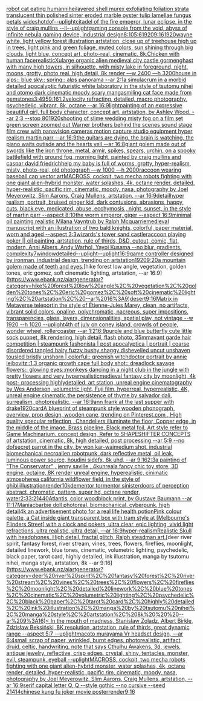 [robot cat eating human](https://www.ebank.nz/aiartgenerator?category=robot%20cat%20eating%20human)[nihei](https://www.ebank.nz/aiartgenerator?category=nihei)[layered shell murex exfoliating foliation strata translucent thin polished sinter eroded marble oyster tulip lamellae fungus petals wideshot](https://www.ebank.nz/aiartgenerator?category=layered%20shell%20murex%20exfoliating%20foliation%20strata%20translucent%20thin%20polished%20sinter%20eroded%20marble%20oyster%20tulip%20lamellae%20fungus%20petals%20wideshot)[dof](https://www.ebank.nz/aiartgenerator?category=dof)[--uplight](https://www.ebank.nz/aiartgenerator?category=--uplight)[citadel of the fire emperor, lunar eclipse, in the style of craig mullins --ll](https://www.ebank.nz/aiartgenerator?category=citadel%20of%20the%20fire%20emperor%2C%20lunar%20eclipse%2C%20in%20the%20style%20of%20craig%20mullins%20--ll)[--uplight](https://www.ebank.nz/aiartgenerator?category=--uplight)[gaming console from the void, abyss of infinite nebula gaming device, industrial design](https://www.ebank.nz/aiartgenerator?category=gaming%20console%20from%20the%20void%2C%20abyss%20of%20infinite%20nebula%20gaming%20device%2C%20industrial%20design)[8:10](https://www.ebank.nz/aiartgenerator?category=8%3A10)[5:6](https://www.ebank.nz/aiartgenerator?category=5%3A6)[1920](https://www.ebank.nz/aiartgenerator?category=1920)[9:16](https://www.ebank.nz/aiartgenerator?category=9%3A16)[1920](https://www.ebank.nz/aiartgenerator?category=1920)[wayne white, light yellow forest illustration artstation, close up of treehouse high up in trees, light pink and green foliage, muted colors, sun shining through big clouds, light blue, concept art, photo-real, cinematic, 8k,](https://www.ebank.nz/aiartgenerator?category=wayne%20white%2C%20light%20yellow%20forest%20illustration%20artstation%2C%20close%20up%20of%20treehouse%20high%20up%20in%20trees%2C%20light%20pink%20and%20green%20foliage%2C%20muted%20colors%2C%20sun%20shining%20through%20big%20clouds%2C%20light%20blue%2C%20concept%20art%2C%20photo-real%2C%20cinematic%2C%208k%2C)[Chicken with human face](https://www.ebank.nz/aiartgenerator?category=Chicken%20with%20human%20face)[realistic](https://www.ebank.nz/aiartgenerator?category=realistic)[Xu](https://www.ebank.nz/aiartgenerator?category=Xu)[large organic alien medieval city castle gormenghast with many high towers, in silhouette, with misty lake in foreground, night, moons, grotty, photo real, high detail, 8k render —w 2400 —h 3200](https://www.ebank.nz/aiartgenerator?category=large%20organic%20alien%20medieval%20city%20castle%20gormenghast%20with%20many%20high%20towers%2C%20in%20silhouette%2C%20with%20misty%20lake%20in%20foreground%2C%20night%2C%20moons%2C%20grotty%2C%20photo%20real%2C%20high%20detail%2C%208k%20render%20%E2%80%94w%202400%20%E2%80%94h%203200)[house in alps:: blue sky:: spring:: alps panorama --ar 2:1](https://www.ebank.nz/aiartgenerator?category=house%20in%20alps%3A%3A%20blue%20sky%3A%3A%20spring%3A%3A%20alps%20panorama%20--ar%202%3A1)[a simulacrum in a morbid detailed apocalyptic futuristic white laboratory in the style of tsutomu nihei and otomo dark cinematic moody scary manga](https://www.ebank.nz/aiartgenerator?category=a%20simulacrum%20in%20a%20morbid%20detailed%20apocalyptic%20futuristic%20white%20laboratory%20in%20the%20style%20of%20tsutomu%20nihei%20and%20otomo%20dark%20cinematic%20moody%20scary%20manga)[smiling cat face made from gemstones](https://www.ebank.nz/aiartgenerator?category=smiling%20cat%20face%20made%20from%20gemstones)[3:4](https://www.ebank.nz/aiartgenerator?category=3%3A4)[95](https://www.ebank.nz/aiartgenerator?category=95)[9:16](https://www.ebank.nz/aiartgenerator?category=9%3A16)[1:2](https://www.ebank.nz/aiartgenerator?category=1%3A2)[velocity refracting, detailed, macro photography, psychedelic, vibrant, 8k, octane --ar 16:9](https://www.ebank.nz/aiartgenerator?category=velocity%20refracting%2C%20detailed%2C%20macro%20photography%2C%20psychedelic%2C%20vibrant%2C%208k%2C%20octane%20--ar%2016%3A9)[light](https://www.ebank.nz/aiartgenerator?category=light)[painting of an expressive beautiful girl, full body character, concept art, artstation, by Ashley Wood. --ar 2:3 --stop 80](https://www.ebank.nz/aiartgenerator?category=painting%20of%20an%20expressive%20beautiful%20girl%2C%20full%20body%20character%2C%20concept%20art%2C%20artstation%2C%20by%20Ashley%20Wood.%20--ar%202%3A3%20--stop%2080)[1920](https://www.ebank.nz/aiartgenerator?category=1920)[shooting of slime wedding misty fog on a film set green screen zoomed out Warner brothers behind the scenes sound stage film crew with panavision cameras motion capture studio equipment hyper realism martin parr --ar 16:9](https://www.ebank.nz/aiartgenerator?category=shooting%20of%20slime%20wedding%20misty%20fog%20on%20a%20film%20set%20green%20screen%20zoomed%20out%20Warner%20brothers%20behind%20the%20scenes%20sound%20stage%20film%20crew%20with%20panavision%20cameras%20motion%20capture%20studio%20equipment%20hyper%20realism%20martin%20parr%20--ar%2016%3A9)[the guitars are dying, the brain is watching, the piano waits outisde and the hearts yell --ar 16:8](https://www.ebank.nz/aiartgenerator?category=the%20guitars%20are%20dying%2C%20the%20brain%20is%20watching%2C%20the%20piano%20waits%20outisde%20and%20the%20hearts%20yell%20--ar%2016%3A8)[giant golem made out of swords like the iron throne, metal, armir, spikes, spears, urchin, on a spooky battlefield with ground fog, morning light, painted by craig mullins and caspar david friedrich](https://www.ebank.nz/aiartgenerator?category=giant%20golem%20made%20out%20of%20swords%20like%20the%20iron%20throne%2C%20metal%2C%20armir%2C%20spikes%2C%20spears%2C%20urchin%2C%20on%20a%20spooky%20battlefield%20with%20ground%20fog%2C%20morning%20light%2C%20painted%20by%20craig%20mullins%20and%20caspar%20david%20friedrich)[help my baby is full of worms, grotty, hyper-realism, misty, photo-real, old photograph —w 1000 —h 2000](https://www.ebank.nz/aiartgenerator?category=help%20my%20baby%20is%20full%20of%20worms%2C%20grotty%2C%20hyper-realism%2C%20misty%2C%20photo-real%2C%20old%20photograph%20%E2%80%94w%201000%20%E2%80%94h%202000)[raccoon wearing baseball cap vector art](https://www.ebank.nz/aiartgenerator?category=raccoon%20wearing%20baseball%20cap%20vector%20art)[MACROSS, cockpit, two mecha robots fighting with one giant alien-hybrid monster, water splashes, 4k, octane render, detailed, hyper-realistic, pacific rim, cinematic, moody, nasa, photography by Joel Meyerowitz, Slim Aarons, Craig Mullens, artstation, --ar 16:9](https://www.ebank.nz/aiartgenerator?category=MACROSS%2C%20cockpit%2C%20two%20mecha%20robots%20fighting%20with%20one%20giant%20alien-hybrid%20monster%2C%20water%20splashes%2C%204k%2C%20octane%20render%2C%20detailed%2C%20hyper-realistic%2C%20pacific%20rim%2C%20cinematic%2C%20moody%2C%20nasa%2C%20photography%20by%20Joel%20Meyerowitz%2C%20Slim%20Aarons%2C%20Craig%20Mullens%2C%20artstation%2C%20--ar%2016%3A9)[detail](https://www.ebank.nz/aiartgenerator?category=detail)[hyper realism, portrait, bruised ginger kid, dark contusions, abrasions, happy, cuts, black eye,  medicated, abuse, ecchymosis , night, sunset, in the style of martin parr --aspect 8:10](https://www.ebank.nz/aiartgenerator?category=hyper%20realism%2C%20portrait%2C%20bruised%20ginger%20kid%2C%20dark%20contusions%2C%20abrasions%2C%20happy%2C%20cuts%2C%20black%20eye%2C%20%20medicated%2C%20abuse%2C%20ecchymosis%20%2C%20night%2C%20sunset%2C%20in%20the%20style%20of%20martin%20parr%20--aspect%208%3A10)[the worm emperor, giger --aspect 16:9](https://www.ebank.nz/aiartgenerator?category=the%20worm%20emperor%2C%20giger%20--aspect%2016%3A9)[minimal oil painting realistic Milana Vayntrub by Ralph Mcquarrie](https://www.ebank.nz/aiartgenerator?category=minimal%20oil%20painting%20realistic%20Milana%20Vayntrub%20by%20Ralph%20Mcquarrie)[medieval manuscript with an illustration of two bald knights, colorful, paper material, worn and aged --aspect 3:3](https://www.ebank.nz/aiartgenerator?category=medieval%20manuscript%20with%20an%20illustration%20of%20two%20bald%20knights%2C%20colorful%2C%20paper%20material%2C%20worn%20and%20aged%20--aspect%203%3A3)[wizards's tower sand castle](https://www.ebank.nz/aiartgenerator?category=wizards%27s%20tower%20sand%20castle)[raccoon playing poker || oil painting, artstation, rule of thirds, D&D, cutout, comic, flat, modern, Anni Albers, Andy Warhol, Yayoi Kusama --no blur, gradients, complexity](https://www.ebank.nz/aiartgenerator?category=raccoon%20playing%20poker%20%7C%7C%20oil%20painting%2C%20artstation%2C%20rule%20of%20thirds%2C%20D%26D%2C%20cutout%2C%20comic%2C%20flat%2C%20modern%2C%20Anni%20Albers%2C%20Andy%20Warhol%2C%20Yayoi%20Kusama%20--no%20blur%2C%20gradients%2C%20complexity)[7](https://www.ebank.nz/aiartgenerator?category=7)[](https://www.ebank.nz/aiartgenerator?category=)[window](https://www.ebank.nz/aiartgenerator?category=window)[detailed](https://www.ebank.nz/aiartgenerator?category=detailed)[--uplight](https://www.ebank.nz/aiartgenerator?category=--uplight)[--uplight](https://www.ebank.nz/aiartgenerator?category=--uplight)[16:9](https://www.ebank.nz/aiartgenerator?category=16%3A9)[game controller designed by ironman, industrial design, trending on artstation](https://www.ebank.nz/aiartgenerator?category=game%20controller%20designed%20by%20ironman%2C%20industrial%20design%2C%20trending%20on%20artstation)[1920](https://www.ebank.nz/aiartgenerator?category=1920)[9:20](https://www.ebank.nz/aiartgenerator?category=9%3A20)[a mountain golem made of teeth and eyes.](https://www.ebank.nz/aiartgenerator?category=a%20mountain%20golem%20made%20of%20teeth%20and%20eyes.)[hike forest low angle, vegetation, golden tones, eric gomez, soft cinematic lighting, artstation, --ar 16:9](https://www.ebank.nz/aiartgenerator?category=hike%20forest%20low%20angle%2C%20vegetation%2C%20golden%20tones%2C%20eric%20gomez%2C%20soft%20cinematic%20lighting%2C%20artstation%2C%20--ar%2016%3A9)[desert](https://www.ebank.nz/aiartgenerator?category=desert)[9:16](https://www.ebank.nz/aiartgenerator?category=9%3A16)[Matrix in Metaverse teleport](https://www.ebank.nz/aiartgenerator?category=Matrix%20in%20Metaverse%20teleport)[in the style of Étienne-Jules Marey, clean, no artifacts, vibrant solid colors, opaline, polychromatic, nacreous, super impositions, transparencies, glass, layers, dimensionalities, spatial play, not vintage --w 1920 --h 1020 --uplight](https://www.ebank.nz/aiartgenerator?category=in%20the%20style%20of%20%C3%89tienne-Jules%20Marey%2C%20clean%2C%20no%20artifacts%2C%20vibrant%20solid%20colors%2C%20opaline%2C%20polychromatic%2C%20nacreous%2C%20super%20impositions%2C%20transparencies%2C%20glass%2C%20layers%2C%20dimensionalities%2C%20spatial%20play%2C%20not%20vintage%20--w%201920%20--h%201020%20--uplight)[4th of july on coney island, crowds of people, wonder wheel, rollercoaster --ar 1:2](https://www.ebank.nz/aiartgenerator?category=4th%20of%20july%20on%20coney%20island%2C%20crowds%20of%20people%2C%20wonder%20wheel%2C%20rollercoaster%20--ar%201%3A2)[16:9](https://www.ebank.nz/aiartgenerator?category=16%3A9)[purple and blue butterfly cute little sock puppet, 8k rendering, high detail, flash photo, 35mm](https://www.ebank.nz/aiartgenerator?category=purple%20and%20blue%20butterfly%20cute%20little%20sock%20puppet%2C%208k%20rendering%2C%20high%20detail%2C%20flash%20photo%2C%2035mm)[avant garde hair competition | steampunk fashonista | post apocalyptica | portrait | coarse disordered tangled hairy fuzzy bushy shaggy dishevelled uncut unshaven tousled bristly unshorn | colorful:: greenish witchdoctor portrait by annie leibovitz::1.3 organic growth cape full body shot:: dreadlock savage flowers:: glowing eyes::](https://www.ebank.nz/aiartgenerator?category=avant%20garde%20hair%20competition%20%7C%20steampunk%20fashonista%20%7C%20post%20apocalyptica%20%7C%20portrait%20%7C%20coarse%20disordered%20tangled%20hairy%20fuzzy%20bushy%20shaggy%20dishevelled%20uncut%20unshaven%20tousled%20bristly%20unshorn%20%7C%20colorful%3A%3A%20greenish%20witchdoctor%20portrait%20by%20annie%20leibovitz%3A%3A1.3%20organic%20growth%20cape%20full%20body%20shot%3A%3A%20dreadlock%20savage%20flowers%3A%3A%20glowing%20eyes%3A%3A)[monkeys dancing in a night club in the jungle with pretty flowers and very hyperrealistic](https://www.ebank.nz/aiartgenerator?category=monkeys%20dancing%20in%20a%20night%20club%20in%20the%20jungle%20with%20pretty%20flowers%20and%20very%20hyperrealistic)[medieval fantasy city by moonlight, 4k post- processing highlydetailed, art station, unreal engine cinematography by Wes Anderson, volumetric light, Fuji film, hyperreal, hyperrealistic, 4K, unreal engine cinematic,](https://www.ebank.nz/aiartgenerator?category=medieval%20fantasy%20city%20by%20moonlight%2C%204k%20post-%20processing%20highlydetailed%2C%20art%20station%2C%20unreal%20engine%20cinematography%20by%20Wes%20Anderson%2C%20volumetric%20light%2C%20Fuji%20film%2C%20hyperreal%2C%20hyperrealistic%2C%204K%2C%20unreal%20engine%20cinematic%2C)[the persistence of thyme by salvador dali, surrealism, photorealistic, --ar 16:9](https://www.ebank.nz/aiartgenerator?category=the%20persistence%20of%20thyme%20by%20salvador%20dali%2C%20surrealism%2C%20photorealistic%2C%20--ar%2016%3A9)[ann frank at the last supper with drake](https://www.ebank.nz/aiartgenerator?category=ann%20frank%20at%20the%20last%20supper%20with%20drake)[1920](https://www.ebank.nz/aiartgenerator?category=1920)[card](https://www.ebank.nz/aiartgenerator?category=card)[A blueprint of steampunk style wooden phonograph,  overview, prop design, wooden cane,  trending on Pinterest.com  , High quality specular reflection ,  Chandeliers illuminate the floor, Copper  edge, in the middle of the image, Brass pipeline,  Black metal foil,  Art style refer to Game Machinarium.  concept design, Refer to SHAPESHIFTER CONCEPTS  of artstation, cinematic,  8k, high detailed,  post processing    --ar 5:9   --no dof](https://www.ebank.nz/aiartgenerator?category=A%20blueprint%20of%20steampunk%20style%20wooden%20phonograph%2C%20%20overview%2C%20prop%20design%2C%20wooden%20cane%2C%20%20trending%20on%20Pinterest.com%20%20%2C%20High%20quality%20specular%20reflection%20%2C%20%20Chandeliers%20illuminate%20the%20floor%2C%20Copper%20%20edge%2C%20in%20the%20middle%20of%20the%20image%2C%20Brass%20pipeline%2C%20%20Black%20metal%20foil%2C%20%20Art%20style%20refer%20to%20Game%20Machinarium.%20%20concept%20design%2C%20Refer%20to%20SHAPESHIFTER%20CONCEPTS%20%20of%20artstation%2C%20cinematic%2C%20%208k%2C%20high%20detailed%2C%20%20post%20processing%20%20%20%20--ar%205%3A9%20%20%20--no%20dof)[secret parrot in the city, by won kar-wai](https://www.ebank.nz/aiartgenerator?category=secret%20parrot%20in%20the%20city%2C%20by%20won%20kar-wai)[medium shot, industrial biomechanical necroalien robotpunk, dark reflective metal, oil leak, luminous power source, houdini sidefx, 8k uhd, --ar 9:16](https://www.ebank.nz/aiartgenerator?category=medium%20shot%2C%20industrial%20biomechanical%20necroalien%20robotpunk%2C%20dark%20reflective%20metal%2C%20oil%20leak%2C%20luminous%20power%20source%2C%20houdini%20sidefx%2C%208k%20uhd%2C%20--ar%209%3A16)[2:3](https://www.ebank.nz/aiartgenerator?category=2%3A3)[a painting of "The Conservator"  , jenny saville , 4kunreal](https://www.ebank.nz/aiartgenerator?category=a%20painting%20of%20%22The%20Conservator%22%20%20%2C%20jenny%20saville%20%2C%204kunreal)[a fancy chic toy store, 3D engine, octaine,  8K render unreal engine, hyperealistic, cinimatic atmosphere](https://www.ebank.nz/aiartgenerator?category=a%20fancy%20chic%20toy%20store%2C%203D%20engine%2C%20octaine%2C%20%208K%20render%20unreal%20engine%2C%20hyperealistic%2C%20cinimatic%20atmosphere)[a california wildflower field, in the style of ghibli](https://www.ebank.nz/aiartgenerator?category=a%20california%20wildflower%20field%2C%20in%20the%20style%20of%20ghibli)[illustration](https://www.ebank.nz/aiartgenerator?category=illustration)[render](https://www.ebank.nz/aiartgenerator?category=render)[10k](https://www.ebank.nz/aiartgenerator?category=10k)[dementor tormentor sinister](https://www.ebank.nz/aiartgenerator?category=dementor%20tormentor%20sinister)[doors of perception abstract, chromatic, pattern, super hd, octane render, water](https://www.ebank.nz/aiartgenerator?category=doors%20of%20perception%20abstract%2C%20chromatic%2C%20pattern%2C%20super%20hd%2C%20octane%20render%2C%20water)[2:3](https://www.ebank.nz/aiartgenerator?category=2%3A3)[3:2](https://www.ebank.nz/aiartgenerator?category=3%3A2)[1440](https://www.ebank.nz/aiartgenerator?category=1440)[Atlantis, color woodblock print, by Gustave Baumann --ar 11:17](https://www.ebank.nz/aiartgenerator?category=Atlantis%2C%20color%20woodblock%20print%2C%20by%20Gustave%20Baumann%20--ar%2011%3A17)[Maniac](https://www.ebank.nz/aiartgenerator?category=Maniac)[barbie doll photoreal, biomechanical, cyberpunk, high detail](https://www.ebank.nz/aiartgenerator?category=barbie%20doll%20photoreal%2C%20biomechanical%2C%20cyberpunk%2C%20high%20detail)[4k,](https://www.ebank.nz/aiartgenerator?category=4k%2C)[an advertisement photo for a real life health potion](https://www.ebank.nz/aiartgenerator?category=an%20advertisement%20photo%20for%20a%20real%20life%20health%20potion)[Pink colour palette, a Cat inside giant transparent box with tram style at [Melbourne's Flinders Street] with a clock and pokers, ultra clear, epic lighting, vivid light refractions, ultra realistic, ultra detail, —ar 16:9](https://www.ebank.nz/aiartgenerator?category=Pink%20colour%20palette%2C%20a%20Cat%20inside%20giant%20transparent%20box%20with%20tram%20style%20at%20%5BMelbourne%27s%20Flinders%20Street%5D%20with%20a%20clock%20and%20pokers%2C%20ultra%20clear%2C%20epic%20lighting%2C%20vivid%20light%20refractions%2C%20ultra%20realistic%2C%20ultra%20detail%2C%20%E2%80%94ar%2016%3A9)[hyper-realism](https://www.ebank.nz/aiartgenerator?category=hyper-realism)[Realistic Skull with headphones. High detail, fractal glitch, Ralph steadman art.](https://www.ebank.nz/aiartgenerator?category=Realistic%20Skull%20with%20headphones.%20High%20detail%2C%20fractal%20glitch%2C%20Ralph%20steadman%20art.)[deer river spirit, fantasy forest, river stream, vines, trees, flowers, fireflies, moonlight, detailed linework, blue tones, cinematic, volumetric lighting, psychedelic, black paper, tarot card, highly detailed, ink illustration, manga by tsutomu nihei, manga style, artstation, 8k   --ar 9:16](https://www.ebank.nz/aiartgenerator?category=deer%20river%20spirit%2C%20fantasy%20forest%2C%20river%20stream%2C%20vines%2C%20trees%2C%20flowers%2C%20fireflies%2C%20moonlight%2C%20detailed%20linework%2C%20blue%20tones%2C%20cinematic%2C%20volumetric%20lighting%2C%20psychedelic%2C%20black%20paper%2C%20tarot%20card%2C%20highly%20detailed%2C%20ink%20illustration%2C%20manga%20by%20tsutomu%20nihei%2C%20manga%20style%2C%20artstation%2C%208k%20%20%20--ar%209%3A16)[< In the mouth of madness, Stanislaw Zoladz, Albert Birkle, Zdzisław Beksiński, 8K resolution, artstation, rule of thirds, great dynamic range --aspect 5:7 --uplight](https://www.ebank.nz/aiartgenerator?category=%3C%20In%20the%20mouth%20of%20madness%2C%20Stanislaw%20Zoladz%2C%20Albert%20Birkle%2C%20Zdzis%C5%82aw%20Beksi%C5%84ski%2C%208K%20resolution%2C%20artstation%2C%20rule%20of%20thirds%2C%20great%20dynamic%20range%20--aspect%205%3A7%20--uplight)[macoto murayama Vr headset design, —ar 6:4](https://www.ebank.nz/aiartgenerator?category=macoto%20murayama%20Vr%20headset%20design%2C%20%E2%80%94ar%206%3A4)[small scrap of paper, wrinkled, burnt edges, photorealistic, artifact, druid, celtic, handwriting, note that says Cthulhu Awakens, 3d, jewels, antique jewelry, reflective, crisp edges, crystal, shiny, tentacles, monster, evil, steampunk, eyeball --uplight](https://www.ebank.nz/aiartgenerator?category=small%20scrap%20of%20paper%2C%20wrinkled%2C%20burnt%20edges%2C%20photorealistic%2C%20artifact%2C%20druid%2C%20celtic%2C%20handwriting%2C%20note%20that%20says%20Cthulhu%20Awakens%2C%203d%2C%20jewels%2C%20antique%20jewelry%2C%20reflective%2C%20crisp%20edges%2C%20crystal%2C%20shiny%2C%20tentacles%2C%20monster%2C%20evil%2C%20steampunk%2C%20eyeball%20--uplight)[MACROSS, cockpit, two mecha robots fighting with one giant alien-hybrid monster, water splashes, 4k, octane render, detailed, hyper-realistic, pacific rim, cinematic, moody, nasa, photography by Joel Meyerowitz, Slim Aarons, Craig Mullens, artstation, --ar 16:9](https://www.ebank.nz/aiartgenerator?category=MACROSS%2C%20cockpit%2C%20two%20mecha%20robots%20fighting%20with%20one%20giant%20alien-hybrid%20monster%2C%20water%20splashes%2C%204k%2C%20octane%20render%2C%20detailed%2C%20hyper-realistic%2C%20pacific%20rim%2C%20cinematic%2C%20moody%2C%20nasa%2C%20photography%20by%20Joel%20Meyerowitz%2C%20Slim%20Aarons%2C%20Craig%20Mullens%2C%20artstation%2C%20--ar%2016%3A9)[serif capital letter Q, Q --style gothic --no cursive --seed 21414](https://www.ebank.nz/aiartgenerator?category=serif%20capital%20letter%20Q%2C%20Q%20--style%20gothic%20--no%20cursive%20--seed%2021414)[chinese kung fu joker movie poster](https://www.ebank.nz/aiartgenerator?category=chinese%20kung%20fu%20joker%20movie%20poster)[render](https://www.ebank.nz/aiartgenerator?category=render)[9:16](https://www.ebank.nz/aiartgenerator?category=9%3A16)